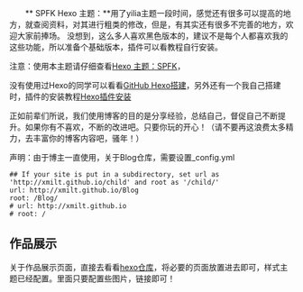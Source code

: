 　　** SPFK Hexo 主题：**用了yilia主题一段时间，感觉还有很多可以提高的地方，就查阅资料，对其进行粗类的修改，但是，有其实还有很多不完善的地方，欢迎大家前捧场。
没想到，这么多人喜欢黑色版本的，建议不是每个人都喜欢我的这些功能，所以准备个基础版本，插件可以看教程自行安装。


注意：使用本主题请仔细查看[Hexo 主题：SPFK](http://xmilt.github.io/categories/Hexo/)，

没有使用过Hexo的同学可以看看[GitHub Hexo搭建](http://xmilt.github.io/categories/Hexo/)，另外还有一个我自己搭建时，插件的安装教程[Hexo插件安装](http://xmilt.github.io/categories/Hexo/)


正如前辈们所说，我们使用博客的目的是分享经验，总结自己，督促自己不断提升。如果你有不喜欢，不断的改进吧。只要你玩的开心！（请不要再这浪费太多精力，去丰富你的博客内容吧，骚年！）

声明：由于博主一直使用，关于Blog仓库，需要设置_config.yml

```
## If your site is put in a subdirectory, set url as 'http://xmilt.github.io/child' and root as '/child/'
url: http://xmilt.github.io/Blog
root: /Blog/
# url: http://xmilt.github.io
# root: /
```

## 作品展示
关于作品展示页面，直接去看看[hexo仓库](https://github.com/xmilt/Hexo)，将必要的页面放置进去即可，样式主题已经配置。里面只要配置些图片，链接即可！


